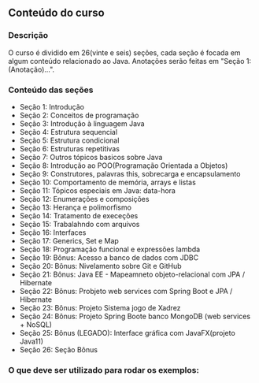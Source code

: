## Conteúdo do curso
### Descrição
O curso é dividido em 26(vinte e seis) seções, cada seção é focada em algum conteúdo relacionado ao Java. Anotações serão feitas em "Seção 1: (Anotação)...".

### Conteúdo das seções
- Seção 1: Introdução
- Seção 2: Conceitos de programação
- Seção 3: Introdução à linguagem Java
- Seção 4: Estrutura sequencial
- Seção 5: Estrutura condicional
- Seção 6: Estruturas repetitivas
- Seção 7: Outros tópicos basicos sobre Java
- Seção 8: Introdução ao POO(Programação Orientada a Objetos)
- Seção 9: Construtores, palavras this, sobrecarga e encapsulamento
- Seção 10: Comportamento de memória, arrays e listas
- Seção 11: Tópicos especiais em Java: data-hora
- Seção 12: Enumerações e composições
- Seção 13: Herança e polimorfismo
- Seção 14: Tratamento de execeções
- Seção 15: Trabalahndo com arquivos
- Seção 16: Interfaces
- Seção 17: Generics, Set e Map
- Seção 18: Programação funcional e expressões lambda
- Seção 19: Bônus: Acesso a banco de dados com JDBC
- Seção 20: Bônus: Nivelamento sobre Git e GitHub
- Seção 21: Bônus: Java EE - Mapeamneto objeto-relacional com JPA / Hibernate
- Seção 22: Bônus: Probjeto web services com Spring Boot e JPA / Hibernate
- Seção 23: Bônus: Projeto Sistema jogo de Xadrez
- Seção 24: Bônus: Projeto Spring Boote banco MongoDB (web services + NoSQL)
- Seção 25: Bônus (LEGADO): Interface gráfica com JavaFX(projeto Java11)
- Seção 26: Seção Bônus

### O que deve ser utilizado para rodar os exemplos:
